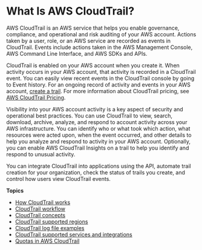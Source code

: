 # What Is AWS CloudTrail?<a name="cloudtrail-user-guide"></a>

AWS CloudTrail is an AWS service that helps you enable governance, compliance, and operational and risk auditing of your AWS account\. Actions taken by a user, role, or an AWS service are recorded as events in CloudTrail\. Events include actions taken in the AWS Management Console, AWS Command Line Interface, and AWS SDKs and APIs\.

CloudTrail is enabled on your AWS account when you create it\. When activity occurs in your AWS account, that activity is recorded in a CloudTrail event\. You can easily view recent events in the CloudTrail console by going to Event history\. For an ongoing record of activity and events in your AWS account, [create a trail](cloudtrail-create-a-trail-using-the-console-first-time.md)\. For more information about CloudTrail pricing, see [AWS CloudTrail Pricing](http://aws.amazon.com/cloudtrail/pricing/)\.

Visibility into your AWS account activity is a key aspect of security and operational best practices\. You can use CloudTrail to view, search, download, archive, analyze, and respond to account activity across your AWS infrastructure\. You can identify who or what took which action, what resources were acted upon, when the event occurred, and other details to help you analyze and respond to activity in your AWS account\. Optionally, you can enable AWS CloudTrail Insights on a trail to help you identify and respond to unusual activity\.

You can integrate CloudTrail into applications using the API, automate trail creation for your organization, check the status of trails you create, and control how users view CloudTrail events\.

**Topics**
+ [How CloudTrail works](how-cloudtrail-works.md)
+ [CloudTrail workflow](cloudtrail-workflow.md)
+ [CloudTrail concepts](cloudtrail-concepts.md)
+ [CloudTrail supported regions](cloudtrail-supported-regions.md)
+ [CloudTrail log file examples](cloudtrail-log-file-examples.md)
+ [CloudTrail supported services and integrations](cloudtrail-aws-service-specific-topics.md)
+ [Quotas in AWS CloudTrail](WhatIsCloudTrail-Limits.md)